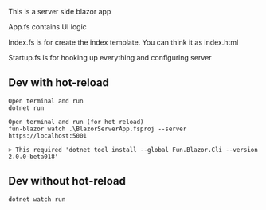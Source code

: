 This is a server side blazor app

App.fs contains UI logic

Index.fs is for create the index template. You can think it as index.html

Startup.fs is for hooking up everything and configuring server


## Dev with hot-reload

    Open terminal and run
    dotnet run

    Open terminal and run (for hot reload)
    fun-blazor watch .\BlazorServerApp.fsproj --server https://localhost:5001

    > This required 'dotnet tool install --global Fun.Blazor.Cli --version 2.0.0-beta018'
    
## Dev without hot-reload

    dotnet watch run